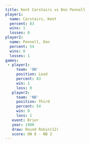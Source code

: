 ```yaml
---
title: Kent Carstairs vs Don Pennell
player1:               
  name: Carstairs, Kent
  percent: 83          
  wins: 1              
  losses: 0            
player2:               
  name: Pennell, Don   
  percent: 54          
  wins: 0              
  losses: 1            
games:
 - player1:        
     team: 'ON'    
     position: Lead
     percent: 83   
     win: 1        
     loss: 0       
   player2:         
     team: 'NB'     
     position: Third
     percent: 54    
     win: 0         
     loss: 1        
   event: Brier         
   year: 1980           
   draw: Round Robin(12)
   score: ON 8 - NB 3   
---
```

